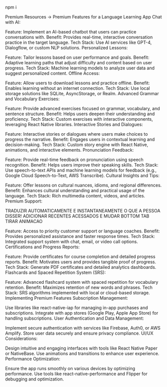 npm i

Premium Resources
-> Premium Features for a Language Learning App
Chat with AI:

Feature: Implement an AI-based chatbot that users can practice conversations with.
Benefit: Provides real-time, interactive conversation practice in the target language.
Tech Stack: Use AI services like GPT-4, Dialogflow, or custom NLP solutions.
Personalized Lessons:

Feature: Tailor lessons based on user performance and goals.
Benefit: Adaptive learning paths that adjust difficulty and content based on user progress.
Tech Stack: Machine learning models to analyze user data and suggest personalized content.
Offline Access:

Feature: Allow users to download lessons and practice offline.
Benefit: Enables learning without an internet connection.
Tech Stack: Use local storage solutions like SQLite, AsyncStorage, or Realm.
Advanced Grammar and Vocabulary Exercises:

Feature: Provide advanced exercises focused on grammar, vocabulary, and sentence structure.
Benefit: Helps users deepen their understanding and proficiency.
Tech Stack: Custom exercises with interactive components, leveraging React Native libraries.
Interactive Stories and Dialogues:

Feature: Interactive stories or dialogues where users make choices to progress the narrative.
Benefit: Engages users in contextual learning and decision-making.
Tech Stack: Custom story engine with React Native, animations, and interactive elements.
Pronunciation Feedback:

Feature: Provide real-time feedback on pronunciation using speech recognition.
Benefit: Helps users improve their speaking skills.
Tech Stack: Use speech-to-text APIs and machine learning models for feedback (e.g., Google Cloud Speech-to-Text, AWS Transcribe).
Cultural Insights and Tips:

Feature: Offer lessons on cultural nuances, idioms, and regional differences.
Benefit: Enhances cultural understanding and practical usage of the language.
Tech Stack: Rich multimedia content, videos, and articles.
Premium Support:

TRADUZIR AUTOMATICAMENTE E INSTANTANEAMENTE O QUE A PESSOA DISSER!
ADICIONAR RECENTES ACESSADOS E MUDAR BOTTOM TAB
TIRAR ANIMACAO

Feature: Access to priority customer support or language coaches.
Benefit: Provides personalized assistance and faster response times.
Tech Stack: Integrated support system with chat, email, or video call options.
Certifications and Progress Reports:

Feature: Provide certificates for course completion and detailed progress reports.
Benefit: Motivates users and provides tangible proof of progress.
Tech Stack: Generate PDF certificates and detailed analytics dashboards.
Flashcards and Spaced Repetition System (SRS):

Feature: Advanced flashcard system with spaced repetition for vocabulary retention.
Benefit: Maximizes retention of new words and phrases.
Tech Stack: SRS algorithms implemented with local or cloud-based storage.
Implementing Premium Features
Subscription Management:

Use libraries like react-native-iap for managing in-app purchases and subscriptions.
Integrate with app stores (Google Play, Apple App Store) for handling subscriptions.
User Authentication and Data Management:

Implement secure authentication with services like Firebase, Auth0, or AWS Amplify.
Store user data securely and ensure privacy compliance.
UI/UX Considerations:

Design intuitive and engaging interfaces with tools like React Native Paper or NativeBase.
Use animations and transitions to enhance user experience.
Performance Optimization:

Ensure the app runs smoothly on various devices by optimizing performance.
Use tools like react-native-performance and Flipper for debugging and optimization.
